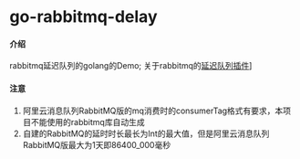 # go-rabbitmq-delay

#### 介绍
rabbitmq延迟队列的golang的Demo; 关于rabbitmq的[延迟队列插件](https://www.rabbitmq.com/community-plugins.html)]

#### 注意
1. 阿里云消息队列RabbitMQ版的mq消费时的consumerTag格式有要求，本项目不能使用的rabbitmq库自动生成
2. 自建的RabbitMQ的延时时长最长为Int的最大值，但是阿里云消息队列RabbitMQ版最大为1天即86400_000毫秒
